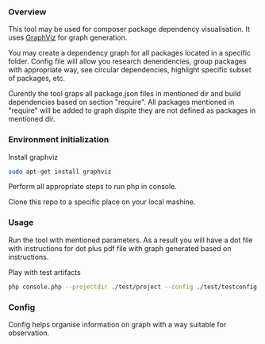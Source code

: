 ### Overview

This tool may be used for composer package dependency visualisation. 
It uses [GraphViz](https://www.graphviz.org/) for graph generation. 

You may create a dependency graph for all packages located in a specific folder.
Config file will allow you research denendencies, group packages with appropriate way, see circular dependencies, highlight specific subset of packages, etc.

Curently the tool graps all package.json files in mentioned dir and build dependencies based on section "require". All packages mentioned in "require" will be added to graph dispite they are not defined as packages in mentioned dir.

### Environment initialization

Install graphviz
```bash
sudo apt-get install graphviz
```

Perform all appropriate steps to run php in console.

Clone this repo to a specific place on your local mashine. 

### Usage

Run the tool with mentioned parameters. 
As a result you will have a dot file with instructions for dot plus pdf file with graph generated based on instructions.

Play with test artifacts 

```bash
php console.php --projectdir ./test/project --config ./test/testconfig.json --outfile ./test.dot
```

### Config

Config helps organise information on graph with a way suitable for observation.



